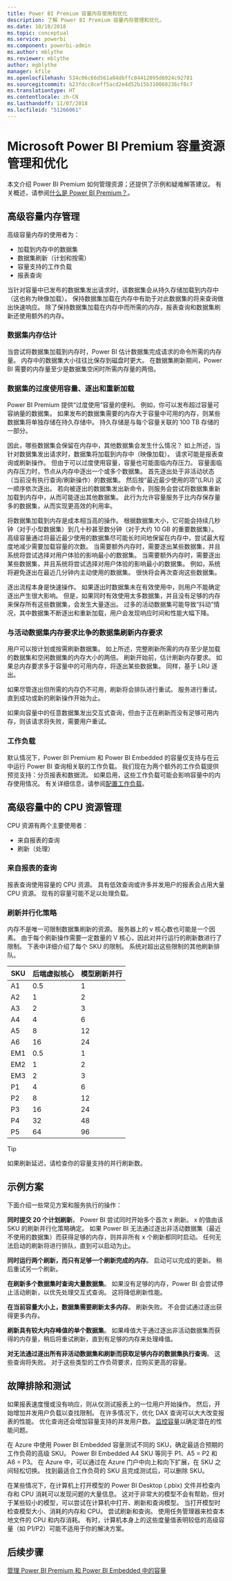```yaml
---
title: Power BI Premium 容量内存使用和优化
description: 了解 Power BI Premium 容量内存管理和优化。
ms.date: 10/18/2018
ms.topic: conceptual
ms.service: powerbi
ms.component: powerbi-admin
ms.author: mblythe
ms.reviewer: mblythe
author: mgblythe
manager: kfile
ms.openlocfilehash: 534c06c66d561a04dbffc04412095d6924c92781
ms.sourcegitcommit: b23fdcc0ceff5acd2e4d52b15b310068236cf8c7
ms.translationtype: HT
ms.contentlocale: zh-CN
ms.lasthandoff: 11/07/2018
ms.locfileid: "51266061"
---
```

# <a name="microsoft-power-bi-premium-capacity-resource-management-and-optimization"></a>Microsoft Power BI Premium 容量资源管理和优化

本文介绍 Power BI Premium 如何管理资源；还提供了示例和疑难解答建议。 有关概述，请参阅[什么是 Power BI Premium？](service-premium.md)。

## <a name="premium-capacity-memory-management"></a>高级容量内存管理

 高级容量内存的使用者为：

* 加载到内存中的数据集
* 数据集刷新（计划和按需）
* 容量支持的工作负载
* 报表查询

当针对容量中已发布的数据集发出请求时，该数据集会从持久存储加载到内存中（这也称为映像加载）。 保持数据集加载在内存中有助于对此数据集的将来查询做出快速响应。 除了保持数据集加载在内存中而所需的内存，报表查询和数据集刷新还使用额外的内存。

### <a name="dataset-memory-estimation"></a>数据集内存估计

当尝试将数据集加载到内存时，Power BI 估计数据集完成请求的命令所需的内存量。 内存中的数据集大小往往比保存到磁盘时更大。 在数据集刷新期间，Power BI 需要的内存量至少是数据集空闲时所需内存量的两倍。

### <a name="overcommitting-capacity-eviction-and-reloading-of-datasets"></a>数据集的过度使用容量、逐出和重新加载

Power BI Premium 提供“过度使用”容量的便利。 例如，你可以发布超过容量可容纳量的数据集。 如果发布的数据集需要的内存大于容量中可用的内存，则某些数据集将单独存储在持久存储中。 持久存储是与每个容量关联的 100 TB 存储的一部分。

因此，哪些数据集会保留在内存中，其他数据集会发生什么情况？ 如上所述，当针对数据集发出请求时，数据集将加载到内存中（映像加载）。 请求可能是报表查询或刷新操作。 但由于可以过度使用容量，容量也可能面临内存压力。 容量面临内存压力时，节点从内存中逐出一个或多个数据集。 首先逐出处于非活动状态（当前没有执行查询/刷新操作）的数据集。 然后按“最近最少使用的项”(LRU) 这一顺序依次逐出。 若向被逐出的数据集发出新命令，则服务会尝试将数据集重新加载到内存中，从而可能逐出其他数据集。 此行为允许容量服务于比内存保存量多的数据集，从而实现更高效的利用率。

将数据集加载到内存是成本相当高的操作。 根据数据集大小，它可能会持续几秒钟（对于小型数据集）到几十秒甚至数分钟（对于大约 10 GB 的重要数据集）。 高级容量通过将最近最少使用的数据集尽可能长时间地保留在内存中，尝试最大程度地减少需要加载容量的次数。 当需要额外内存时，需要逐出某些数据集，并且系统将尝试选择对用户体验的影响最小的数据集。 当需要额外内存时，需要逐出某些数据集，并且系统将尝试选择对用户体验的影响最小的数据集。 例如，系统将避免逐出在最近几分钟内主动使用的数据集。 很快将会再次查询这些数据集。

逐出流程本身是快速操作。 如果逐出时数据集未在有效使用中，则用户不能确定逐出产生很大影响。 但是，如果同时有效使用太多数据集，并且没有足够的内存来保存所有这些数据集，会发生大量逐出。 过多的活动数据集可能导致“抖动”情况，其中数据集不断逐出和重新加载，用户会发现响应时间和性能大幅下降。

### <a name="dataset-refresh-memory-requirement-competing-with-an-active-dataset-memory-requirement"></a>与活动数据集内存要求比争的数据集刷新内存要求

用户可以按计划或按需刷新数据集。 如上所述，完整刷新所需的内存至少是加载的数据集和空闲数据集的内存大小的两倍。 刷新开始前，估计刷新内存要求。 如果总内存要求多于容量中的可用内存，将逐出某些数据集。 同样，基于 LRU 逐出。

如果尽管逐出但所需的内存仍不可用，刷新将会排队进行重试。 服务进行重试，直到成功或新的刷新操作开始为止。

如果向容量中的任意数据集发出交互式查询，但由于正在刷新而没有足够可用内存，则该请求将失败，需要用户重试。

### <a name="workloads"></a>工作负载

默认情况下，Power BI Premium 和 Power BI Embedded 的容量仅支持与在云中运行 Power BI 查询相关联的工作负载。 我们现在为两个额外的工作负载提供预览支持：分页报表和数据流。 如果启用，这些工作负载可能会影响容量中的内存使用情况。 有关详细信息，请参阅[配置工作负载](service-admin-premium-manage.md#configure-workloads)。

## <a name="cpu-resource-management-in-premium-capacity"></a>高级容量中的 CPU 资源管理

CPU 资源有两个主要使用者：

* 来自报表的查询
* 刷新（处理）

### <a name="queries-from-reports"></a>来自报表的查询

报表查询使用容量的 CPU 资源。 具有低效查询或许多并发用户的报表会占用大量 CPU 资源。 现有的容量可能不足以处理负载。

### <a name="refresh-parallelization-policy"></a>刷新并行化策略

内存不是唯一可限制数据集刷新的资源。 服务器上的 v 核心数也可能是一个因素。 由于每个刷新操作需要一定数量的 V 核心，因此对并行运行的刷新数进行了限制。 下表中详细介绍了每个 SKU 的限制。 系统对超出这些限制的其他刷新排队。

 | SKU | 后端虚拟核心 | 模型刷新并行 |
 | --- | --- | --- |
 | A1  | 0.5  | 1  |
 | A2  | 1  | 2  |
 | A3  | 2  | 3  |
 | A4  | 4  | 6  |
 | A5  | 8  | 12  |
 | A6  | 16  | 24  |
 | EM1  | 0.5  | 1  |
 | EM2  | 1  | 2  |
 | EM3  | 2  | 3  |
 | P1  | 4  | 6  |
 | P2  | 8  | 12  |
 | P3  | 16  | 24  |
 | P4  | 32  | 48  |
 | P5  | 64  | 96  |

 > [!TIP]
> 如果刷新延迟，请检查你的容量支持的并行刷新数。

## <a name="example-scenarios"></a>示例方案

下面介绍一些常见方案和服务执行的操作：

**同时提交 20 个计划刷新**。 Power BI 尝试同时开始多个首次 x 刷新。 x 的值由该 SKU 的刷新并行化策略确定。 如果 Power BI 无法通过逐出非活动数据集（最近不使用的数据集）而获得足够的内存，则并非所有 x 个刷新都同时启动。 任何无法启动的刷新将进行排队，直到可以启动为止。

**同时运行两个刷新，而只有足够一个刷新完成的内存**。 启动可以完成的更新。 稍后重试另一个刷新。

**在刷新多个数据集时查询大量数据集**。 如果没有足够的内存，Power BI 会尝试停止活动刷新，以优先处理交互式查询。 这将降低刷新性能。

**在当前容量大小上，数据集需要刷新太多内存**。 刷新失败。 不会尝试通过逐出获得更多内存。

**刷新具有较大内存峰值的单个数据集**。 如果峰值大于通过逐出非活动数据集而获得的内存量，稍后将重试刷新，直到有足够的内存来处理峰值。

**对无法通过逐出所有非活动数据集和刷新而获取足够内存的数据集执行查询**。 这些查询将失败。 对于这些类型的工作负荷要求，应购买更高的容量。

## <a name="troubleshooting-and-testing"></a>故障排除和测试

如果报表速度慢或没有响应，则从仅测试报表上的一位用户开始操作。 然后，开始增加并发用户负载以查找限制。 在许多情况下，优化 DAX 查询可以大大改变报表的性能。 优化查询还会增加容量支持的并发用户数。 [监控容量](service-admin-premium-monitor-capacity.md)以确定潜在的性能问题。

在 Azure 中使用 Power BI Embedded 容量测试不同的 SKU，确定最适合预期的工作负荷的高级 SKU。 Power BI Embedded A4 SKU 等同于 P1、A5 = P2 和 A6 = P3。 在 Azure 中，可以通过在 Azure 门户中向上和向下扩展，在 SKU 之间轻松切换。 找到最适合工作负荷的 SKU 且完成测试后，可以删除 SKU。

在某些情况下，在计算机上打开模型的 Power BI Desktop (.pbix) 文件并检查内存和 CPU 消耗可以发现问题的大量信息。 这对于非常大的模型不会有帮助，但对于某些较小的模型，可以尝试在计算机中打开、刷新和查询模型。 当打开模型时检查模型大小、消耗的内存和 CPU。 尝试刷新和查询。 使用任务管理器来检查本地文件的 CPU 和内存消耗。 有时，计算机本身上的这些度量值表明较低的高级容量（如 P1/P2）可能不适用于你的解决方案。

## <a name="next-steps"></a>后续步骤

[管理 Power BI Premium 和 Power BI Embedded 中的容量](service-admin-premium-manage.md)